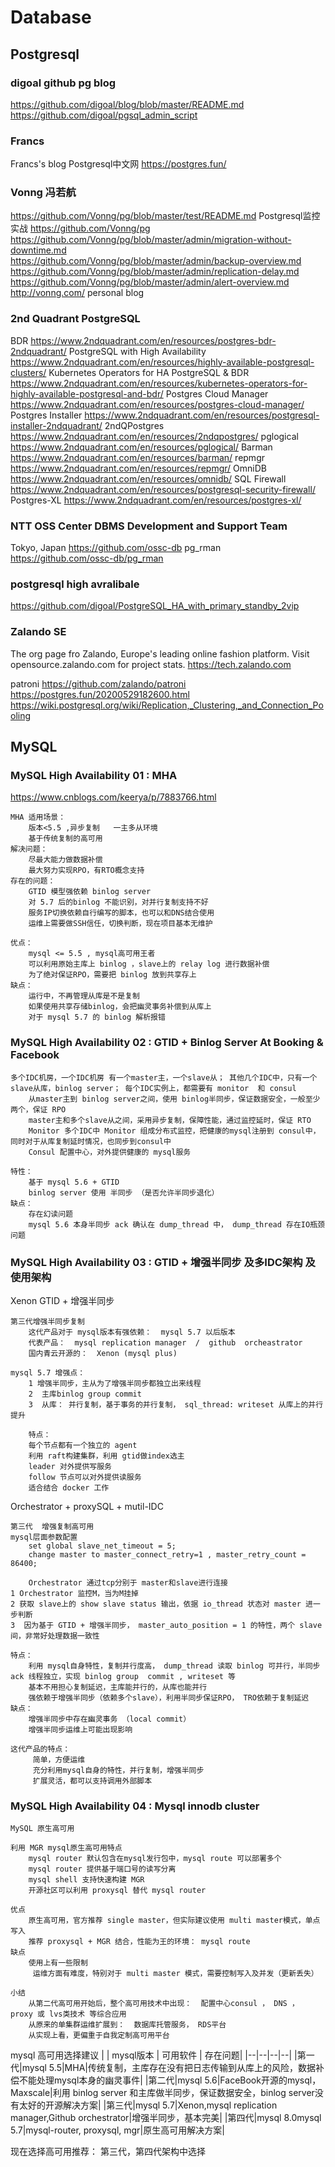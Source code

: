 # Database

## Postgresql

### digoal  github pg blog
https://github.com/digoal/blog/blob/master/README.md
https://github.com/digoal/pgsql_admin_script


### Francs 
Francs's blog  Postgresql中文网
https://postgres.fun/

### Vonng  冯若航
https://github.com/Vonng/pg/blob/master/test/README.md   Postgresql监控实战
https://github.com/Vonng/pg   
https://github.com/Vonng/pg/blob/master/admin/migration-without-downtime.md   
https://github.com/Vonng/pg/blob/master/admin/backup-overview.md
https://github.com/Vonng/pg/blob/master/admin/replication-delay.md
https://github.com/Vonng/pg/blob/master/admin/alert-overview.md
http://vonng.com/      personal blog

### 2nd Quadrant PostgreSQL
BDR   https://www.2ndquadrant.com/en/resources/postgres-bdr-2ndquadrant/
PostgreSQL with High Availability    https://www.2ndquadrant.com/en/resources/highly-available-postgresql-clusters/
Kubernetes Operators for HA PostgreSQL & BDR   https://www.2ndquadrant.com/en/resources/kubernetes-operators-for-highly-available-postgresql-and-bdr/
Postgres Cloud Manager  https://www.2ndquadrant.com/en/resources/postgres-cloud-manager/  
Postgres Installer  https://www.2ndquadrant.com/en/resources/postgresql-installer-2ndquadrant/
2ndQPostgres  https://www.2ndquadrant.com/en/resources/2ndqpostgres/
pglogical    https://www.2ndquadrant.com/en/resources/pglogical/
Barman   https://www.2ndquadrant.com/en/resources/barman/
repmgr   https://www.2ndquadrant.com/en/resources/repmgr/
OmniDB   https://www.2ndquadrant.com/en/resources/omnidb/
SQL Firewall  https://www.2ndquadrant.com/en/resources/postgresql-security-firewall/
Postgres-XL  https://www.2ndquadrant.com/en/resources/postgres-xl/


### NTT OSS Center DBMS Development and Support Team
Tokyo, Japan
https://github.com/ossc-db
pg_rman  https://github.com/ossc-db/pg_rman


### postgresql high avralibale 
https://github.com/digoal/PostgreSQL_HA_with_primary_standby_2vip

###  Zalando SE 
The org page fro Zalando, Europe's leading online fashion platform. Visit opensource.zalando.com for project stats.
https://tech.zalando.com

patroni
https://github.com/zalando/patroni
https://postgres.fun/20200529182600.html
https://wiki.postgresql.org/wiki/Replication,_Clustering,_and_Connection_Pooling


## MySQL

### MySQL High Availability 01 : MHA
https://www.cnblogs.com/keerya/p/7883766.html
```
MHA 适用场景：
    版本<5.5 ,异步复制   一主多从环境
    基于传统复制的高可用
解决问题：
    尽最大能力做数据补偿
    最大努力实现RPO，有RTO概念支持
存在的问题：
    GTID 模型强依赖 binlog server
    对 5.7 后的binlog 不能识别，对并行复制支持不好
    服务IP切换依赖自行编写的脚本，也可以和DNS结合使用
    运维上需要做SSH信任，切换判断，现在项目基本无维护

优点：
    mysql <= 5.5 , mysql高可用王者
    可以利用原始主库上 binlog ，slave上的 relay log 进行数据补偿
    为了绝对保证RPO，需要把 binlog 放到共享存上
缺点：
    运行中，不再管理从库是不是复制
    如果使用共享存储binlog，会把幽灵事务补偿到从库上
    对于 mysql 5.7 的 binlog 解析报错
```


### MySQL High Availability 02 : GTID + Binlog Server At Booking & Facebook

```
多个IDC机房，一个IDC机房 有一个master主，一个slave从； 其他几个IDC中，只有一个slave从库，binlog server； 每个IDC实例上，都需要有 monitor  和 consul
    从master主到 binlog server之间，使用 binlog半同步，保证数据安全，一般至少两个，保证 RPO
    master主和多个slave从之间，采用异步复制，保障性能，通过监控延时，保证 RTO
    Monitor 多个IDC中 Monitor 组成分布式监控，把健康的mysql注册到 consul中，同时对于从库复制延时情况，也同步到consul中
    Consul 配置中心，对外提供健康的 mysql服务

特性：
    基于 mysql 5.6 + GTID
    binlog server 使用 半同步 （是否允许半同步退化）
缺点：
    存在幻读问题
    mysql 5.6 本身半同步 ack 确认在 dump_thread 中， dump_thread 存在IO瓶颈问题
```

### MySQL High Availability 03 : GTID + 增强半同步 及多IDC架构 及 使用架构
Xenon GTID + 增强半同步
```
第三代增强半同步复制
    这代产品对于 mysql版本有强依赖：  mysql 5.7 以后版本
    代表产品：  mysql replication manager  /  github  orcheastrator
    国内青云开源的：  Xenon (mysql plus)

mysql 5.7 增强点：
    1 增强半同步，主从为了增强半同步都独立出来线程
    2  主库binlog group commit
    3  从库： 并行复制，基于事务的并行复制， sql_thread: writeset 从库上的并行提升

	特点：
    每个节点都有一个独立的 agent
    利用 raft构建集群，利用 gtid做index选主
    leader 对外提供写服务
    follow 节点可以对外提供读服务
    适合结合 docker 工作
```
Orchestrator + proxySQL + mutil-IDC
```
第三代  增强复制高可用
mysql层面参数配置
    set global slave_net_timeout = 5;
    change master to master_connect_retry=1 , master_retry_count = 86400;

	Orchestrator 通过tcp分别于 master和slave进行连接
1 Orchestrator 监控M，当为M挂掉
2 获取 slave上的 show slave status 输出，依据 io_thread 状态对 master 进一步判断
3  因为基于 GTID + 增强半同步， master_auto_position = 1 的特性，两个 slave间，非常好处理数据一致性

特点：
    利用 mysql自身特性，复制并行度高， dump_thread 读取 binlog 可并行，半同步 ack 线程独立，实现 binlog group  commit , writeset 等
    基本不用担心复制延迟，主库能并行的，从库也能并行
    强依赖于增强半同步（依赖多个slave），利用半同步保证RPO， TRO依赖于复制延迟
缺点：
    增强半同步中存在幽灵事务 （local commit）
    增强半同步运维上可能出现影响

这代产品的特点：
     简单，方便运维
     充分利用mysql自身的特性，并行复制，增强半同步
     扩展灵活，都可以支持调用外部脚本

```
### MySQL High Availability 04 : Mysql innodb cluster

```
MySQL 原生高可用

利用 MGR mysql原生高可用特点
    mysql router 默认包含在mysql发行包中，mysql route 可以部署多个
    mysql router 提供基于端口号的读写分离
    mysql shell 支持快速构建 MGR
    开源社区可以利用 proxysql 替代 mysql router

优点
    原生高可用，官方推荐 single master，但实际建议使用 multi master模式，单点写入
    推荐 proxysql + MGR 结合，性能为王的环境： mysql route
缺点
    使用上有一些限制
     运维方面有难度，特别对于 multi master 模式，需要控制写入及并发（更新丢失）

小结
    从第二代高可用开始后，整个高可用技术中出现：  配置中心consul ， DNS ， proxy 或 lvs类技术 等综合应用
    从原来的单集群运维扩展到：  数据库托管服务， RDS平台
    从实现上看，更偏重于自我定制高可用平台

```

mysql 高可用选择建议
| | mysql版本 | 可用软件 | 存在问题|
|--|--|--|--|
|第一代|mysql 5.5|MHA|传统复制，主库存在没有把日志传输到从库上的风险，数据补偿不能处理mysql本身的幽灵事件|
|第二代|mysql 5.6|FaceBook开源的mysql， Maxscale|利用 binlog server 和主库做半同步，保证数据安全，binlog server没有太好的开源解决方案|
|第三代|mysql 5.7|Xenon,mysql replication manager,Github orchestrator|增强半同步，基本完美|
|第四代|mysql 8.0mysql 5.7|mysql-router, proxysql, mgr|原生高可用解决方案|

现在选择高可用推荐： 第三代，第四代架构中选择


